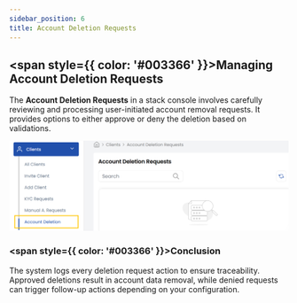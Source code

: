 ```yaml
---
sidebar_position: 6
title: Account Deletion Requests
---
```


## <span style={{ color: '#003366' }}>Managing Account Deletion Requests</span>

The **Account Deletion Requests** in a stack console involves carefully reviewing and processing user-initiated account removal requests. It provides options to either approve or deny the deletion based on validations.

![Account Deletion Requests](images/acc_del.png)

### <span style={{ color: '#003366' }}>Conclusion</span>

The system logs every deletion request action to ensure traceability. Approved deletions result in account data removal, while denied requests can trigger follow-up actions depending on your configuration.
